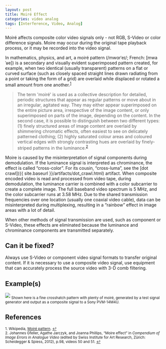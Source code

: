```yaml
---
layout: post
title: Moiré Effect
categories: video analog
tags: [Interference, Video, Analog]
---
```


Moiré affects composite color video signals only - not RGB, S-Video or color difference signals. Moire may occur during the original tape playback process, or it may be recorded into the video signal.

In mathematics, physics, and art, a moiré pattern (/mwɑrˈeɪ/; French: [mwaˈʁe]) is a secondary and visually evident superimposed pattern created, for example, when two identical (usually transparent) patterns on a flat or curved surface (such as closely spaced straight lines drawn radiating from a point or taking the form of a grid) are overlaid while displaced or rotated a small amount from one another.<sup><a href="#fn1" id="ref1">1</a></sup>

<blockquote>The term 'moiré' is used as a collective description for detailed, periodic structures that appear as regular patterns or move about in an irregular, agitated way. They may either appear superimposed on the entire picture area, irrespective of the image content, or only superimposed on parts of the image, depending on the content. In the second case, it is possible to distinguish between two different types: (1) finely structured areas of image content are overlaid by shimmering chromatic effects, often easiest to see on delicately patterned clothing; (2) highly saturated colour areas and coloured vertical edges with strongly contrasting hues are overlaid by finely-striped patterns in the luminance.<sup><a href="#fn2" id="ref2">2</a></sup></blockquote>  

Moire is caused by the misinterpretation of signal components during demodulation. If the luminance signal is interpreted as chrominance, the effect is called “cross-color”. For its cousin, “cross-luma”, see the [dot crawl]({{ site.baseurl }}/artifacts/dot_crawl.html) artifact. When composite encoded video is read and processed from video tape, during demodulation, the luminance carrier is combined with a color subcarrier to create a complete image. The full baseband video spectrum is 5 MHz, and the color subcarrier runs at 3.58 MHz. Due to the shared transmission frequencies over one location (usually one coaxial video cable), data can be misinterpreted during multiplexing, resulting in a “rainbow” effect in image areas with a lot of detail.

When other methods of signal transmission are used, such as component or S-Video, these effects are eliminated because the luminance and chrominance components are transmitted separately.

## Can it be fixed?

Always use S-Video or component video signal formats to transfer original content. If it is necessary to use a composite video signal, use equipment that can accurately process the source video with 3-D comb filtering.

## Example(s)

<img src="{{ site.baseurl }}/images/Moire_640x480.jpg">
<sub>Shown here is a fine crosshatch pattern with plenty of moiré, generated by a test signal generator and output as a composite signal to a Sony PVM-14M4U.</sub>

## References

<sup id="fn1">1. Wikipedia, [Moiré pattern](http://en.wikipedia.org/wiki/Moir%C3%A9_pattern). <a href="#ref1" title="Jump back to footnote 1 in the text.">↩</a></sup>   
<sup id="fn2">2. Johannes Gfeller, Agathe Jarczyk, and Joanna Phillips, “Moire effect” in _Compendium of Image Errors in Analogue Video_ (edited by Swiss Institute for Art Research, Zürich: Scheidegger & Spiess, 2012), p.98, videos 50 and 51. <a href="#ref2" title="Jump back to footnote 2 in the text.">↩</a></sup>
